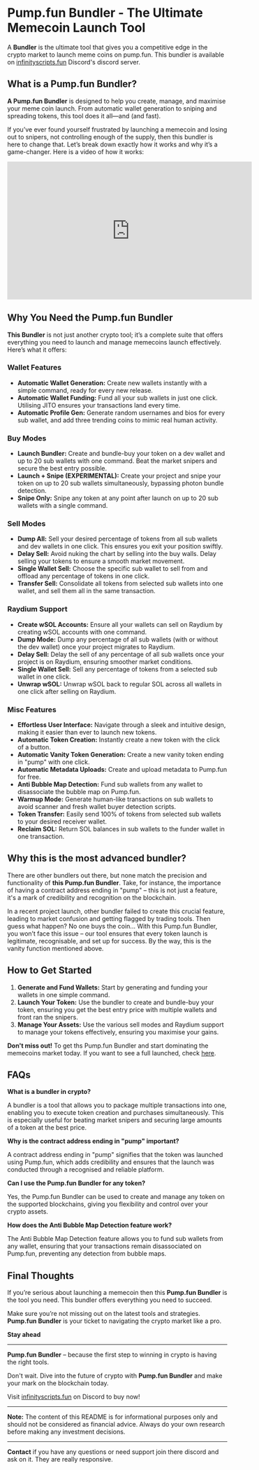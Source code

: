 # Pump.fun Bundler - The Ultimate Memecoin Launch Tool

A **Bundler** is the ultimate tool that gives you a competitive edge in the crypto market to launch meme coins on pump.fun.
This bundler is available on [infinityscripts.fun](https://www.infinityscripts.fun/) Discord's discord server.

## What is a Pump.fun Bundler?

**A Pump.fun Bundler** is designed to help you create, manage, and maximise your meme coin launch. From automatic wallet generation to sniping and spreading tokens, this tool does it all—and (and fast).

If you’ve ever found yourself frustrated by launching a memecoin and losing out to snipers, not controlling enough of the supply, then this bundler is here to change that. Let’s break down exactly how it works and why it’s a game-changer.
Here is a video of how it works:
<div align="center">
    <iframe width="560" height="315" src="https://www.youtube.com/embed/nGvrYz6JX8o" frameborder="0" allow="accelerometer; autoplay; clipboard-write; encrypted-media; gyroscope; picture-in-picture" allowfullscreen></iframe>
</div>


## Why You Need the Pump.fun Bundler

**This Bundler** is not just another crypto tool; it’s a complete suite that offers everything you need to launch and manage memecoins launch effectively. Here’s what it offers:

### Wallet Features

- **Automatic Wallet Generation:** Create new wallets instantly with a simple command, ready for every new release.
- **Automatic Wallet Funding:** Fund all your sub wallets in just one click. Utilising JITO ensures your transactions land every time.
- **Automatic Profile Gen:** Generate random usernames and bios for every sub wallet, and add three trending coins to mimic real human activity.

### Buy Modes

- **Launch Bundler:** Create and bundle-buy your token on a dev wallet and up to 20 sub wallets with one command. Beat the market snipers and secure the best entry possible.
- **Launch + Snipe (EXPERIMENTAL):** Create your project and snipe your token on up to 20 sub wallets simultaneously, bypassing photon bundle detection.
- **Snipe Only:** Snipe any token at any point after launch on up to 20 sub wallets with a single command.

### Sell Modes

- **Dump All:** Sell your desired percentage of tokens from all sub wallets and dev wallets in one click. This ensures you exit your position swiftly.
- **Delay Sell:** Avoid nuking the chart by selling into the buy walls. Delay selling your tokens to ensure a smooth market movement.
- **Single Wallet Sell:** Choose the specific sub wallet to sell from and offload any percentage of tokens in one click.
- **Transfer Sell:** Consolidate all tokens from selected sub wallets into one wallet, and sell them all in the same transaction.

### Raydium Support

- **Create wSOL Accounts:** Ensure all your wallets can sell on Raydium by creating wSOL accounts with one command.
- **Dump Mode:** Dump any percentage of all sub wallets (with or without the dev wallet) once your project migrates to Raydium.
- **Delay Sell:** Delay the sell of any percentage of all sub wallets once your project is on Raydium, ensuring smoother market conditions.
- **Single Wallet Sell:** Sell any percentage of tokens from a selected sub wallet in one click.
- **Unwrap wSOL:** Unwrap wSOL back to regular SOL across all wallets in one click after selling on Raydium.

### Misc Features

- **Effortless User Interface:** Navigate through a sleek and intuitive design, making it easier than ever to launch new tokens.
- **Automatic Token Creation:** Instantly create a new token with the click of a button.
- **Automatic Vanity Token Generation:** Create a new vanity token ending in "pump" with one click.
- **Automatic Metadata Uploads:** Create and upload metadata to Pump.fun for free.
- **Anti Bubble Map Detection:** Fund sub wallets from any wallet to disassociate the bubble map on Pump.fun.
- **Warmup Mode:** Generate human-like transactions on sub wallets to avoid scanner and fresh wallet buyer detection scripts.
- **Token Transfer:** Easily send 100% of tokens from selected sub wallets to your desired receiver wallet.
- **Reclaim SOL:** Return SOL balances in sub wallets to the funder wallet in one transaction.

## Why this is the most advanced bundler?

There are other bundlers out there, but none match the precision and functionality of **this Pump.fun Bundler**. Take, for instance, the importance of having a contract address ending in "pump" – this is not just a feature, it's a mark of credibility and recognition on the blockchain.

In a recent project launch, other bundler failed to create this crucial feature, leading to market confusion and getting flagged by trading tools.
Then guess what happen? No one buys the coin...
With this Pump.fun Bundler, you won’t face this issue – our tool ensures that every token launch is legitimate, recognisable, and set up for success.
By the way, this is the vanity function mentioned above.

## How to Get Started

1. **Generate and Fund Wallets:** Start by generating and funding your wallets in one simple command.
2. **Launch Your Token:** Use the bundler to create and bundle-buy your token, ensuring you get the best entry price with multiple wallets and front ran the snipers.
3. **Manage Your Assets:** Use the various sell modes and Raydium support to manage your tokens effectively, ensuring you maximise your gains.

**Don't miss out!** To get ths Pump.fun Bundler and start dominating the memecoins market today. If you want to see a full launched, check [here](https://medium.com/@AntoineRSX/how-to-launch-a-meme-coin-on-pump-fun-with-a-bundler-bot-0f7bdd87054f).

## FAQs

**What is a bundler in crypto?**

A bundler is a tool that allows you to package multiple transactions into one, enabling you to execute token creation and purchases simultaneously. This is especially useful for beating market snipers and securing large amounts of a token at the best price.

**Why is the contract address ending in "pump" important?**

A contract address ending in "pump" signifies that the token was launched using Pump.fun, which adds credibility and ensures that the launch was conducted through a recognised and reliable platform.

**Can I use the Pump.fun Bundler for any token?**

Yes, the Pump.fun Bundler can be used to create and manage any token on the supported blockchains, giving you flexibility and control over your crypto assets.

**How does the Anti Bubble Map Detection feature work?**

The Anti Bubble Map Detection feature allows you to fund sub wallets from any wallet, ensuring that your transactions remain disassociated on Pump.fun, preventing any detection from bubble maps.

## Final Thoughts

If you’re serious about launching a memecoin then this **Pump.fun Bundler** is the tool you need. This bundler offers everything you need to succeed.

Make sure you’re not missing out on the latest tools and strategies. **Pump.fun Bundler** is your ticket to navigating the crypto market like a pro.

**Stay ahead**

---

**Pump.fun Bundler** – because the first step to winning in crypto is having the right tools.

Don't wait. Dive into the future of crypto with **Pump.fun Bundler** and make your mark on the blockchain today.

Visit [infinityscripts.fun](https://www.infinityscripts.fun/) on Discord to buy now!

---

**Note:** The content of this README is for informational purposes only and should not be considered as financial advice. Always do your own research before making any investment decisions.

---

**Contact** if you have any questions or need support join there discord and ask on it.
They are really responsive.
